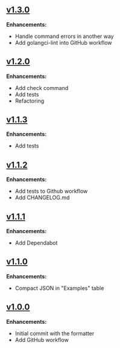 ## [v1.3.0](https://github.com/judimator/augurken/tree/v1.3.0)

**Enhancements:**
- Handle command errors in another way
- Add golangci-lint into GitHub workflow

## [v1.2.0](https://github.com/judimator/augurken/tree/v1.2.0)

**Enhancements:**
- Add check command
- Add tests
- Refactoring

## [v1.1.3](https://github.com/judimator/augurken/tree/v1.1.3)

**Enhancements:**
- Add tests

## [v1.1.2](https://github.com/judimator/augurken/tree/v1.1.2)

**Enhancements:**
- Add tests to Github workflow
- Add CHANGELOG.md

## [v1.1.1](https://github.com/judimator/augurken/tree/v1.1.1)

**Enhancements:**
- Add Dependabot

## [v1.1.0](https://github.com/judimator/augurken/tree/v1.1.0)

**Enhancements:**
- Compact JSON in "Examples" table

## [v1.0.0](https://github.com/judimator/augurken/tree/v1.0.0)

**Enhancements:**
- Initial commit with the formatter
- Add GitHub workflow
